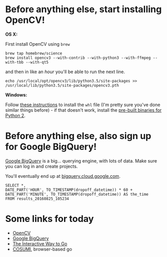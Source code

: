 # Before anything else, start installing OpenCV!

**OS X:**

First install OpenCV using `brew`

    brew tap homebrew/science
    brew install opencv3 --with-contrib --with-python3 --with-ffmpeg --with-tbb --with-qt5
    
and then in like an *hour* you'll be able to run the next line.

    echo /usr/local/opt/opencv3/lib/python3.5/site-packages >> /usr/local/lib/python3.5/site-packages/opencv3.pth

**Windows:**

Follow [these instructions](https://scivision.co/install-opencv-3-0-x-for-python-on-windows/) to install the `whl` file (I'm pretty sure you've done similar things before) - if that doesn't work, install the [pre-built binaries for Python 2](https://breakthrough.github.io/Installing-OpenCV/).

# Before anything else, also sign up for Google BigQuery!

[Google BigQuery](https://cloud.google.com/bigquery/) is a big... querying engine, with lots of data. Make sure you can log in and create projects.

You'll eventually end up at [bigquery.cloud.google.com](bigquery.cloud.google.com).

    SELECT *, 
    DATE_PART('HOUR', TO_TIMESTAMP(dropoff_datetime)) * 60 + DATE_PART('MINUTE', TO_TIMESTAMP(dropoff_datetime)) AS the_time
    FROM results_20160825_105234

# Some links for today

* [OpenCV](http://opencv.org/)
* [Google BigQuery](https://cloud.google.com/bigquery/)
* [The Interactive Way to Go](http://playgo.to/iwtg/en/)
* [COSUMI](http://www.cosumi.net/en/), browser-based go